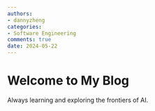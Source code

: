 ```yaml
---
authors:
- dannyzheng
categories:
- Software Engineering
comments: true
date: 2024-05-22
---
```


# Welcome to My Blog

Always learning and exploring the frontiers of AI.